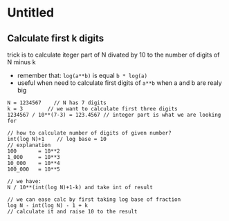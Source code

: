 # Untitled

## Calculate first k digits

trick is to calculate iteger part of N divated by 10 to the number of digits of N minus k

* remember that: `log(a**b)` is equal `b * log(a)`
* useful when need to calculate first digits of `a**b` when a and b are realy big

```text
N = 1234567    // N has 7 digits
k = 3        // we want to calculate first three digits
1234567 / 10**(7-3) = 123.4567 // integer part is what we are looking for

// how to calculate number of digits of given number?
int(log N)+1    // log base = 10
// explanation
100       = 10**2
1_000     = 10**3
10_000    = 10**4
100_000   = 10**5

// we have:
N / 10**(int(log N)+1-k) and take int of result

// we can ease calc by first taking log base of fraction
log N - int(log N) - 1 + k
// calculate it and raise 10 to the result
```



